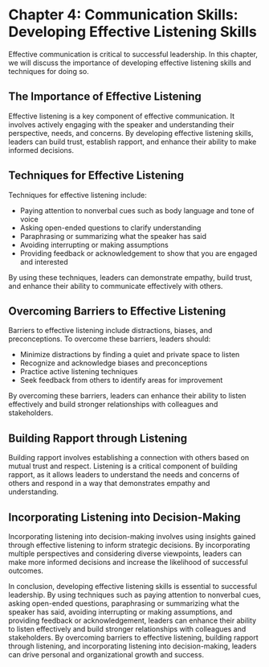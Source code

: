 Chapter 4: Communication Skills: Developing Effective Listening Skills
======================================================================

Effective communication is critical to successful leadership. In this chapter, we will discuss the importance of developing effective listening skills and techniques for doing so.

The Importance of Effective Listening
-------------------------------------

Effective listening is a key component of effective communication. It involves actively engaging with the speaker and understanding their perspective, needs, and concerns. By developing effective listening skills, leaders can build trust, establish rapport, and enhance their ability to make informed decisions.

Techniques for Effective Listening
----------------------------------

Techniques for effective listening include:

* Paying attention to nonverbal cues such as body language and tone of voice
* Asking open-ended questions to clarify understanding
* Paraphrasing or summarizing what the speaker has said
* Avoiding interrupting or making assumptions
* Providing feedback or acknowledgement to show that you are engaged and interested

By using these techniques, leaders can demonstrate empathy, build trust, and enhance their ability to communicate effectively with others.

Overcoming Barriers to Effective Listening
------------------------------------------

Barriers to effective listening include distractions, biases, and preconceptions. To overcome these barriers, leaders should:

* Minimize distractions by finding a quiet and private space to listen
* Recognize and acknowledge biases and preconceptions
* Practice active listening techniques
* Seek feedback from others to identify areas for improvement

By overcoming these barriers, leaders can enhance their ability to listen effectively and build stronger relationships with colleagues and stakeholders.

Building Rapport through Listening
----------------------------------

Building rapport involves establishing a connection with others based on mutual trust and respect. Listening is a critical component of building rapport, as it allows leaders to understand the needs and concerns of others and respond in a way that demonstrates empathy and understanding.

Incorporating Listening into Decision-Making
--------------------------------------------

Incorporating listening into decision-making involves using insights gained through effective listening to inform strategic decisions. By incorporating multiple perspectives and considering diverse viewpoints, leaders can make more informed decisions and increase the likelihood of successful outcomes.

In conclusion, developing effective listening skills is essential to successful leadership. By using techniques such as paying attention to nonverbal cues, asking open-ended questions, paraphrasing or summarizing what the speaker has said, avoiding interrupting or making assumptions, and providing feedback or acknowledgement, leaders can enhance their ability to listen effectively and build stronger relationships with colleagues and stakeholders. By overcoming barriers to effective listening, building rapport through listening, and incorporating listening into decision-making, leaders can drive personal and organizational growth and success.
